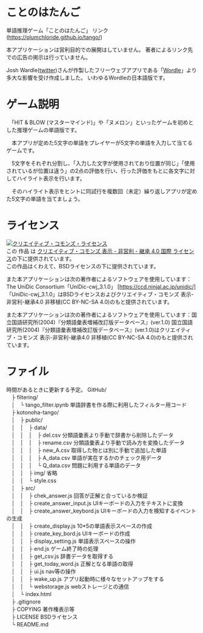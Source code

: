 # ことのはたんご
単語推理ゲーム「ことのはたんご」
リンク (https://plumchloride.github.io/tango/)

本アプリケーションは営利目的での展開はしていません。
著者によるリンク先での広告の掲示は行っていません。


Josh Wardle([twitter](https://twitter.com/powerlanguish))さんが作製したフリーウェブアプリである「[Wordle](https://www.powerlanguage.co.uk/wordle/)」より多大な影響を受け作成しました。
いわゆるWordleの日本語版です。

# ゲーム説明

　「HIT & BLOW (マスターマインド)」や「ヌメロン」といったゲームを初めとした推理ゲームの単語版です。

　本アプリが定めた5文字の単語をプレイヤーが5文字の単語を入力して当てるゲームです。

　5文字をそれぞれ分割し、「入力した文字が使用されており位置が同じ」「使用されているが位置は違う」の2点の評価を行い、行った評価をもとに各文字に対してハイライト表示を行います。

　そのハイライト表示をヒントに同試行を複数回（未定）繰り返しアプリが定めた5文字の単語を当てましょう。

# ライセンス

<a rel="license" href="http://creativecommons.org/licenses/by-nc-sa/4.0/"><img alt="クリエイティブ・コモンズ・ライセンス" style="border-width:0" src="https://i.creativecommons.org/l/by-nc-sa/4.0/88x31.png" /></a><br />この 作品 は <a rel="license" href="http://creativecommons.org/licenses/by-nc-sa/4.0/">クリエイティブ・コモンズ 表示 - 非営利 - 継承 4.0 国際 ライセンス</a>の下に提供されています。  
この作品はくわえて、BSDライセンスの下に提供されています。

また本アプリケーションは次の著作者によるソフトウェアを使用しています：The UniDic Consortium「UniDic-cwj_3.1.0」 [https://ccd.ninjal.ac.jp/unidic/]  
「UniDic-cwj_3.1.0」はBSDライセンスおよびクリエイティブ・コモンズ 表示-非営利-継承4.0 非移植(CC BY-NC-SA 4.0)のもと提供されています。

また本アプリケーションは次の著作者によるソフトウェアを使用しています：国立国語研究所(2004)『分類語彙表増補改訂版データベース』(ver.1.0)
国立国語研究所(2004)『分類語彙表増補改訂版データベース』(ver.1.0)はクリエイティブ・コモンズ 表示-非営利-継承4.0 非移植(CC BY-NC-SA 4.0)のもと提供されています。


# ファイル
時間があるときに更新する予定。
GitHub/  
　├ filtering/  
　│　└ tango_filter.ipynb 単語辞書を作る際に利用したフィルター用コード  
　├ kotonoha-tango/  
　│　├ public/  
　│　│　├ data/  
　│　│　│　├ del.csv 分類語彙表より手動で辞書から削除したデータ  
　│　│　│　├ rename.csv 分類語彙表より手動で読み方を変換したデータ  
　│　│　│　├ new_A.csv 取得した物とは別に手動で追加した単語  
　│　│　│　├ A_data.csv 単語が実在するかのチェック用データ  
　│　│　│　└ Q_data.csv 問題に利用する単語のデータ  
　│　│　├ img/ 省略  
　│　│　└ style.css  
　│　├ src/  
　│　│　├ chek_answer.js 回答が正解と合っているか検証  
　│　│　├ create_answer_input.js UIキーボードの入力をテキストに変換  
　│　│　├ create_answer_keybord.js UIキーボードの入力を検知するイベントの生成  
　│　│　├ create_display.js 10*5の単語表示スペースの作成  
　│　│　├ create_key_bord.js UIキーボードの作成  
　│　│　├ display_setting.js 単語表示スペースの操作  
　│　│　├ end.js ゲーム終了時の処理  
　│　│　├ get_csv.js 辞書データを取得する  
　│　│　├ get_today_word.js 正解となる単語の取得  
　│　│　├ ui.js nav等の操作  
　│　│　├ wake_up.js アプリ起動時に様々なセットアップをする  
　│　│　└ webstorage.js webストレージとの通信  
　│　└ index.html  
　├ .gitignore  
　├ COPYING 著作権表示等  
　├ LICENSE BSDライセンス  
　└ README.md  
